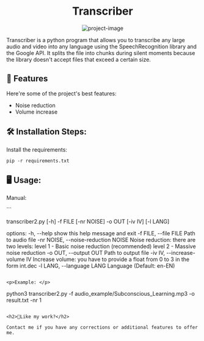 <h1 align="center" id="title">Transcriber</h1>

<p align="center"><img src="https://img.shields.io/badge/Python-3.10-3776AB.svg?style=flat&amp;logo=python&amp;logoColor=white)](https://www.python.org" alt="project-image"></p>

<p id="description">Transcriber is a python program that allows you to transcribe any large audio and video into any language using the SpeechRecognition library and the Google API. It splits the file into chunks during silent moments because the library doesn't accept files that exceed a certain size.</p>

  
  
<h2>🧐 Features</h2>

Here're some of the project's best features:

*   Noise reduction
*   Volume increase

<h2>🛠️ Installation Steps:</h2>

<p>Install the requirements:</p>

```
pip -r requirements.txt
```

<h2>🖥️ Usage: </h2>
<p>Manual:</p>
```

transcriber2.py [-h] -f FILE [-nr NOISE] -o OUT [-iv IV] [-l LANG]

options:
  -h, --help            show this help message and exit
  -f FILE, --file FILE  Path to audio file
  -nr NOISE, --noise-reduction NOISE
                        Noise reduction: there are two levels: level 1 - Basic noise reduction (recommended) level 2 - Massive noise reduction
  -o OUT, --output OUT  Path to output file
  -iv IV, --increase-volume IV
                        Increase volume: you have to provide a float from 0 to 3 in the form int.dec
  -l LANG, --language LANG
                        Language (Default: en-EN)
 ```
 
 <p>Example: </p>
 
 ```
 python3 transcriber2.py -f audio_example/Subconscious_Learning.mp3  -o result.txt -nr 1
 ```

<h2>💖Like my work?</h2>

Contact me if you have any corrections or additional features to offer me.

